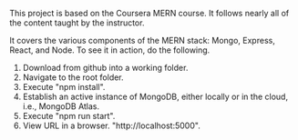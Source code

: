 This project is based on the Coursera MERN course. It follows nearly all of the content taught by the instructor.

It covers the various components of the MERN stack: Mongo, Express, React, and Node.
To see it in action, do the following.

1. Download from github into a working folder.
2. Navigate to the root folder.
3. Execute "npm install".
4. Establish an active instance of MongoDB, either locally or in the cloud, i.e., MongoDB Atlas.
5. Execute "npm run start".
6. View URL in a browser. "http://localhost:5000".
